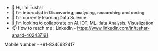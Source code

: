 - 👋 Hi, I’m Tushar
- 👀 I’m interested in Discovering, analysing, researching and coding
- 🌱 I’m currently learning Data Science
- 💞️ I’m looking to collaborate on AI, IOT, ML, data Analysis, Visualization 
- 📫 How to reach me : 
LinkedIn - https://www.linkedin.com/in/tushar-anand-402437191

Mobile Number - +91-8340682417

<!---
AnandTushar1999/AnandTushar1999 is a ✨ special ✨ repository because its `README.md` (this file) appears on your GitHub profile.
You can click the Preview link to take a look at your changes.
--->
